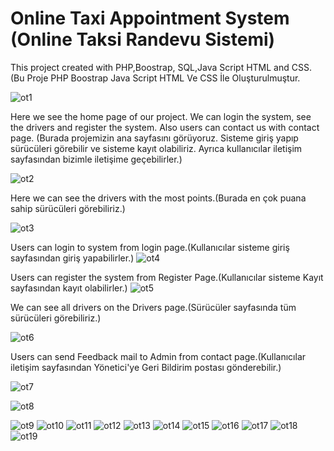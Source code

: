 # Online Taxi Appointment System (Online Taksi Randevu Sistemi)
This project created with PHP,Boostrap, SQL,Java Script HTML and CSS. (Bu Proje PHP Boostrap Java Script HTML Ve CSS İle Oluşturulmuştur.

![ot1](https://github.com/suleymannmeral/onlineTaxiAppointmentSystem/assets/115658595/43fa436d-7d0a-4b4e-b81b-080c5691d5ae)


Here we see the home page of our project. We can login the system, see the drivers and register the system. Also users can contact us with contact page. (Burada projemizin ana sayfasını görüyoruz. Sisteme giriş yapıp sürücüleri görebilir ve sisteme kayıt olabiliriz. Ayrıca kullanıcılar iletişim sayfasından bizimle iletişime geçebilirler.)




![ot2](https://github.com/suleymannmeral/onlineTaxiAppointmentSystem/assets/115658595/aebc6fdf-8d75-49a8-a310-d1628123856a)


Here we can see the drivers with the most points.(Burada en çok puana sahip sürücüleri görebiliriz.)

![ot3](https://github.com/suleymannmeral/onlineTaxiAppointmentSystem/assets/115658595/355209d7-0037-4222-802f-f029e878b88c)


Users can login to system from login page.(Kullanıcılar sisteme giriş sayfasından giriş yapabilirler.)
![ot4](https://github.com/suleymannmeral/onlineTaxiAppointmentSystem/assets/115658595/a7a90e3f-6380-4376-890b-07bbd24da20e)


Users can register the system from Register Page.(Kullanıcılar sisteme Kayıt sayfasından kayıt olabilirler.)
![ot5](https://github.com/suleymannmeral/onlineTaxiAppointmentSystem/assets/115658595/e202537a-7b1c-457f-9051-20542a77fc5a)


We can see all drivers on the Drivers page.(Sürücüler sayfasında tüm sürücüleri görebiliriz.)

![ot6](https://github.com/suleymannmeral/onlineTaxiAppointmentSystem/assets/115658595/d54182ba-5a6c-4eb1-ad74-79365e656ec4)

Users can send Feedback mail to Admin from contact page.(Kullanıcılar iletişim sayfasından Yönetici'ye Geri Bildirim postası gönderebilir.)

![ot7](https://github.com/suleymannmeral/onlineTaxiAppointmentSystem/assets/115658595/85358f37-b0c7-42fb-9e6b-ae9a61626cc0)



![ot8](https://github.com/suleymannmeral/onlineTaxiAppointmentSystem/assets/115658595/a4a749a8-065e-47da-9792-b6add5f71e3e)

![ot9](https://github.com/suleymannmeral/onlineTaxiAppointmentSystem/assets/115658595/b3c97ed1-6680-4cc5-afbe-37e314523cea)
![ot10](https://github.com/suleymannmeral/onlineTaxiAppointmentSystem/assets/115658595/9d90ac63-4cec-4d5e-bfd6-e5dd4da18b68)
![ot11](https://github.com/suleymannmeral/onlineTaxiAppointmentSystem/assets/115658595/4d302bc8-9cda-40a6-a509-3b4fcb8d7ab5)
![ot12](https://github.com/suleymannmeral/onlineTaxiAppointmentSystem/assets/115658595/fa0c4e01-f0d3-43f9-b18e-f94abe842a82)
![ot13](https://github.com/suleymannmeral/onlineTaxiAppointmentSystem/assets/115658595/c252c02b-f452-491c-afe5-5597609ec847)
![ot14](https://github.com/suleymannmeral/onlineTaxiAppointmentSystem/assets/115658595/3c885413-d594-4f9a-8aa6-88377aa7ecb1)
![ot15](https://github.com/suleymannmeral/onlineTaxiAppointmentSystem/assets/115658595/d817411e-a0fd-445d-a9ff-e1ef5858ce29)
![ot16](https://github.com/suleymannmeral/onlineTaxiAppointmentSystem/assets/115658595/c081ddab-7f64-47b0-8451-ad855a5500ca)
![ot17](https://github.com/suleymannmeral/onlineTaxiAppointmentSystem/assets/115658595/e247fe00-27c0-4613-afe5-8ac4a2584700)
![ot18](https://github.com/suleymannmeral/onlineTaxiAppointmentSystem/assets/115658595/93aeac33-cc6c-4e80-8026-3aca1546a46d)
![ot19](https://github.com/suleymannmeral/onlineTaxiAppointmentSystem/assets/115658595/887508ae-7eb9-43f6-97d2-35c3b3a72939)
















 























